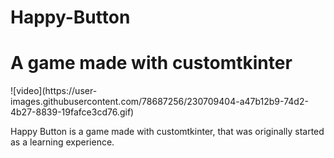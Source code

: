 # Happy-Button
<h1>A game made with customtkinter</h1>
![video](https://user-images.githubusercontent.com/78687256/230709404-a47b12b9-74d2-4b27-8839-19fafce3cd76.gif)
<p>Happy Button is a game made with customtkinter, that was originally started as a learning experience.</p>
